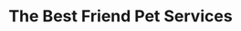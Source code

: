 ---
title: "The Best Friend Pet Services"
url: /fair-lawn/the-best-friend-pet-services/
shop: pet grooming
---